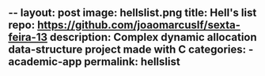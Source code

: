 --
layout: post
image: hellslist.png
title: Hell's list
repo: https://github.com/joaomarcuslf/sexta-feira-13
description: Complex dynamic allocation data-structure project made with C
categories:
    - academic-app
permalink: hellslist
---